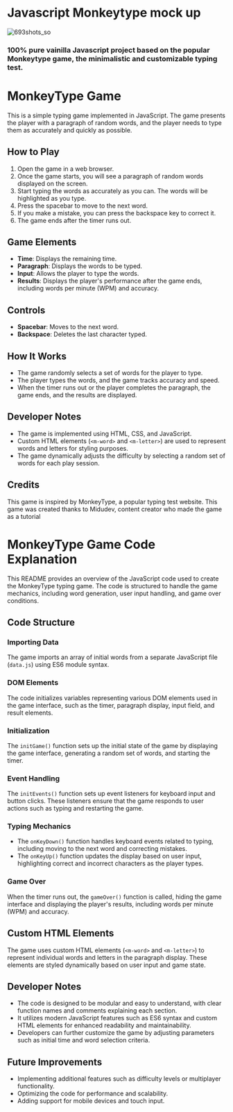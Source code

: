 # Javascript Monkeytype mock up 
![693shots_so](https://github.com/Charlibb/monkeyType/assets/81753538/0bcaf2b1-8a36-4f95-8ee5-8c29cbdfede9)

###  100% pure vainilla Javascript project based on the popular Monkeytype game, the minimalistic and customizable typing test.


# MonkeyType Game

This is a simple typing game implemented in JavaScript. The game presents the player with a paragraph of random words, and the player needs to type them as accurately and quickly as possible.

## How to Play

1. Open the game in a web browser.
2. Once the game starts, you will see a paragraph of random words displayed on the screen.
3. Start typing the words as accurately as you can. The words will be highlighted as you type.
4. Press the spacebar to move to the next word.
5. If you make a mistake, you can press the backspace key to correct it.
6. The game ends after the timer runs out.

## Game Elements

- **Time**: Displays the remaining time.
- **Paragraph**: Displays the words to be typed.
- **Input**: Allows the player to type the words.
- **Results**: Displays the player's performance after the game ends, including words per minute (WPM) and accuracy.

## Controls

- **Spacebar**: Moves to the next word.
- **Backspace**: Deletes the last character typed.

## How It Works

- The game randomly selects a set of words for the player to type.
- The player types the words, and the game tracks accuracy and speed.
- When the timer runs out or the player completes the paragraph, the game ends, and the results are displayed.

## Developer Notes

- The game is implemented using HTML, CSS, and JavaScript.
- Custom HTML elements (`<m-word>` and `<m-letter>`) are used to represent words and letters for styling purposes.
- The game dynamically adjusts the difficulty by selecting a random set of words for each play session.

## Credits

This game is inspired by MonkeyType, a popular typing test website. This game was created thanks to Midudev, content creator who made the game as a tutorial 

# MonkeyType Game Code Explanation

This README provides an overview of the JavaScript code used to create the MonkeyType typing game. The code is structured to handle the game mechanics, including word generation, user input handling, and game over conditions.

## Code Structure

### Importing Data

The game imports an array of initial words from a separate JavaScript file (`data.js`) using ES6 module syntax.

### DOM Elements

The code initializes variables representing various DOM elements used in the game interface, such as the timer, paragraph display, input field, and result elements.

### Initialization

The `initGame()` function sets up the initial state of the game by displaying the game interface, generating a random set of words, and starting the timer.

### Event Handling

The `initEvents()` function sets up event listeners for keyboard input and button clicks. These listeners ensure that the game responds to user actions such as typing and restarting the game.

### Typing Mechanics

- The `onKeyDown()` function handles keyboard events related to typing, including moving to the next word and correcting mistakes.
- The `onKeyUp()` function updates the display based on user input, highlighting correct and incorrect characters as the player types.

### Game Over

When the timer runs out, the `gameOver()` function is called, hiding the game interface and displaying the player's results, including words per minute (WPM) and accuracy.

## Custom HTML Elements

The game uses custom HTML elements (`<m-word>` and `<m-letter>`) to represent individual words and letters in the paragraph display. These elements are styled dynamically based on user input and game state.

## Developer Notes

- The code is designed to be modular and easy to understand, with clear function names and comments explaining each section.
- It utilizes modern JavaScript features such as ES6 syntax and custom HTML elements for enhanced readability and maintainability.
- Developers can further customize the game by adjusting parameters such as initial time and word selection criteria.

## Future Improvements

- Implementing additional features such as difficulty levels or multiplayer functionality.
- Optimizing the code for performance and scalability.
- Adding support for mobile devices and touch input.



